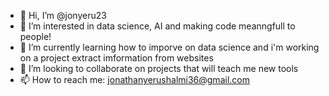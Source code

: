 - 👋 Hi, I’m @jonyeru23
- 👀 I’m interested in data science, AI and making code meanngfull to people!
- 🌱 I’m currently learning how to imporve on data science and i'm working on a project extract imformation from websites
- 💞️ I’m looking to collaborate on projects that will teach me new tools 
- 📫 How to reach me: jonathanyerushalmi36@gmail.com

<!---
jonyeru23/jonyeru23 is a ✨ special ✨ repository because its `README.md` (this file) appears on your GitHub profile.
You can click the Preview link to take a look at your changes.
--->
